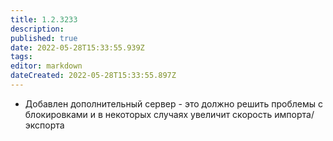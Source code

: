 ```yaml
---
title: 1.2.3233
description: 
published: true
date: 2022-05-28T15:33:55.939Z
tags: 
editor: markdown
dateCreated: 2022-05-28T15:33:55.897Z
---		
```

		
- Добавлен дополнительный сервер - это должно решить проблемы с блокировками и в некоторых случаях увеличит скорость импорта/экспорта
